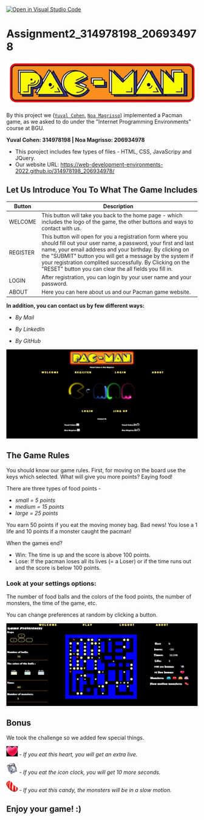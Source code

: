[![Open in Visual Studio Code](https://classroom.github.com/assets/open-in-vscode-c66648af7eb3fe8bc4f294546bfd86ef473780cde1dea487d3c4ff354943c9ae.svg)](https://classroom.github.com/online_ide?assignment_repo_id=7777679&assignment_repo_type=AssignmentRepo)
# Assignment2_314978198_206934978


![This is an image](https://github.com/Web-Development-Environments-2022/314978198_206934978/blob/main/media/images/PacMan.png)


By this project we ([`Yuval Cohen`](https://github.com/yuval5210), [`Noa Magrisso`](https://github.com/NoaMagrisso)) implemented a Pacman game, as we asked to do under the "Internet Programming Environments" course at BGU.

**Yuval Cohen: 314978198 | Noa Magrisso: 206934978**

* This poroject includes few types of files - HTML, CSS, JavaScripy and JQuery.
* Our website URL: https://web-development-environments-2022.github.io/314978198_206934978/




## Let Us Introduce You To What The Game Includes

| Button | Description |
| --- | --- |
| WELCOME | This button will take you back to the home page - which includes the logo of the game, the other buttons and ways to contact with us. |
| REGISTER | This button will open for you a registration form where you should fill out your user name, a password, your first and last name, your email address and your birthday. By clicking on the "SUBMIT" button you will get a message by the system if your registration complited successfully. By Clicking on the "RESET" button you can clear the all fields you fill in. |
| LOGIN | After registration, you can login by your user name and your password. |
| ABOUT | Here you can here about us and our Pacman game website. |



**In addition, you can contact us by few different ways:**

* *By Mail*

* *By LinkedIn* 

* *By GitHub*


![This is an image](https://github.com/Web-Development-Environments-2022/314978198_206934978/blob/main/media/images/mainScreen.JPG)


## The Game Rules

You should know our game rules.
First, for moving on the board use the keys which selected.
What will give you more points? Eaying food!

There are three types of food points -
* *small = 5 points*
* *medium = 15 points*
* *large = 25 points*

You earn 50 points if you eat the moving money bag.
Bad news! You lose a 1 life and 10 points if a monster caught the pacman!

When the games end?
* Win: The time is up and the score is above 100 points.
* Lose: If the pacman loses all its lives (= a Loser) or if the time runs out and the score is below 100 points.

### Look at your settings options:

The number of food balls and the colors of the food points, the number of monsters, the time of the game, etc.

You can change preferences at random by clicking a button.

![This is an image](https://github.com/Web-Development-Environments-2022/314978198_206934978/blob/main/media/images/gameMode.JPG)

 
 ## Bonus 
 
We took the challenge so we added few special things.

<img width="30" alt="image" src="https://github.com/Web-Development-Environments-2022/314978198_206934978/blob/main/media/images/heartLife.png"> *- If you eat this heart, you will get an extra live.*

<img width="30" alt="image" src="https://github.com/Web-Development-Environments-2022/314978198_206934978/blob/main/media/images/clock.png"> *- If you eat the icon clock, you will get 10 more seconds.*

<img width="30" alt="image" src="https://github.com/Web-Development-Environments-2022/314978198_206934978/blob/main/media/images/slowMotionCandy.png"> *- If you eat this candy, the monsters will be in a slow motion.*



## Enjoy your game! :)
